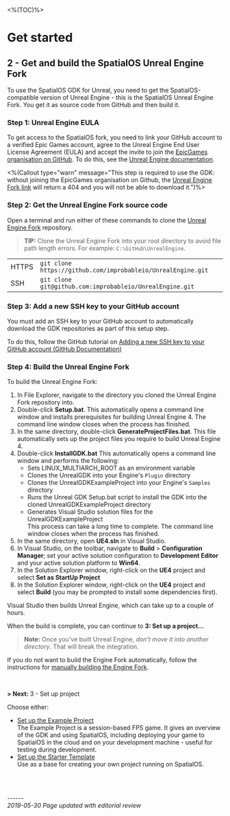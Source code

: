 <%(TOC)%>
# Get started 
## 2 - Get and build the SpatialOS Unreal Engine Fork

To use the SpatialOS GDK for Unreal, you need to get the SpatialOS-compatible version of Unreal Engine - this is the SpatialOS Unreal Engine Fork. You get it as source code from GitHub and then build it.

### Step 1: Unreal Engine EULA

To get access to the SpatialOS fork, you need to link your GitHub account to a verified Epic Games account, agree to the Unreal Engine End User License Agreement (EULA) and accept the invite to join the [EpicGames organisation on GitHub](https://github.com/EpicGames). To do this, see the [Unreal Engine documentation](https://www.unrealengine.com/en-US/ue4-on-github).</br>

<%(Callout type="warn" message="This step is required to use the GDK: without joining the EpicGames organisation on Github, the [Unreal Engine Fork link](https://github.com/improbableio/UnrealEngine) will return a 404 and you will not be able to download it.")%>

### Step 2: Get the Unreal Engine Fork source code

Open a terminal and run either of these commands to clone the [Unreal Engine Fork](https://github.com/improbableio/UnrealEngine) repository.

> **TIP:** Clone the Unreal Engine Fork into your root directory to avoid file path length errors. For example: `C:\GitHub\UnrealEngine`. 

|     |     |
| --- | --- |
| HTTPS | `git clone https://github.com/improbableio/UnrealEngine.git` |
| SSH |`git clone git@github.com:improbableio/UnrealEngine.git`|

### Step 3: Add a new SSH key to your GitHub account

You must add an SSH key to your GitHub account to automatically download the GDK repositories as part of this setup step. 

To do this, follow the GitHub tutorial on [Adding a new SSH key to your GitHub account (GitHub Documentation)](https://help.github.com/en/articles/adding-a-new-ssh-key-to-your-github-account)

### Step 4: Build the Unreal Engine Fork

To build the Unreal Engine Fork: 

1. In File Explorer, navigate to the directory you cloned the Unreal Engine Fork repository into. 
1. Double-click **Setup.bat**. This automatically opens a command line window and installs prerequisites for building Unreal Engine 4. The command line window closes when the process has finished.
1. In the same directory, double-click **GenerateProjectFiles.bat**. This file automatically sets up the project files you require to build Unreal Engine 4.<br/>
1. Double-click **InstallGDK.bat**
This  automatically opens a command line window and performs the following:
	* Sets LINUX_MULTIARCH_ROOT as an environment variable
	* Clones the UnrealGDK into your Engine's `Plugin` directory
	* Clones the UnrealGDKExampleProject into your Engine's `Samples` directory
	* Runs the Unreal GDK Setup.bat script to install the GDK into the cloned UnrealGDKExampleProject directory
	* Generates Visual Studio solution files for the UnrealGDKExampleProject<br/>
This process can take a long time to complete. The command line window closes when the process has finished.    <br/>
1. In the same directory, open **UE4.sln** in Visual Studio.
1. In Visual Studio, on the toolbar, navigate to **Build** > **Configuration Manager**; set your active solution configuration to **Development Editor** and your active solution platform to **Win64**.
1. In the Solution Explorer window, right-click on the **UE4** project and select **Set as StartUp Project**
1. In the Solution Explorer window, right-click on the **UE4** project and select **Build** (you may be prompted to install some dependencies first). <br>

Visual Studio then builds Unreal Engine, which can take up to a couple of hours.

When the build is complete, you can continue to **3: Set up a project...**

> **Note:** Once you've built Unreal Engine, *don't move it into another directory*. That will break the integration.

If you do not want to build the Engine Fork automatically, follow the instructions for [manually building the Engine Fork]({{urlRoot}}/content/manual-engine-build).

</br>

**> Next:** 3 - Set up project

Choose either:

* [Set up the Example Project]({{urlRoot}}/content/get-started/example-project/exampleproject-intro) </br>
The Example Project is a session-based FPS game. It gives an overview of the GDK and using SpatialOS, including deploying your game to SpatialOS in the cloud and on your development machine -  useful for testing during development.
* [Set up the Starter Template]({{urlRoot}}/content/get-started/starter-template/get-started-template-intro) </br>
Use as a base for creating your own project running on SpatialOS.

<br/>
<br/>

------</br>
_2019-05-30 Page updated with editorial review_
